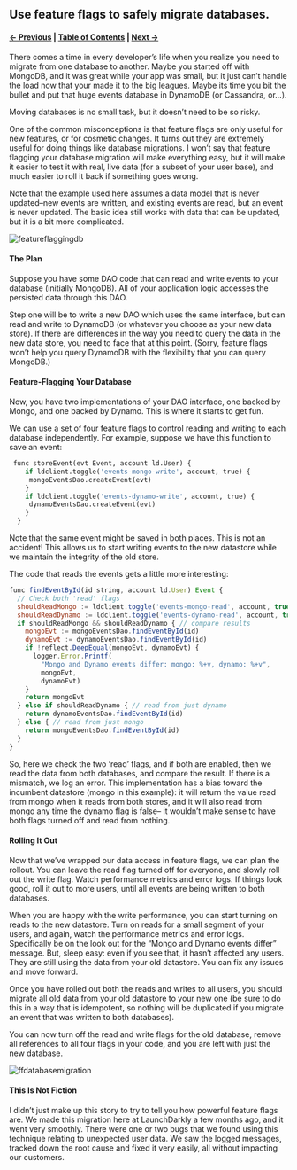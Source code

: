 ## Use feature flags to safely migrate databases.

#### [← Previous](./7%20-%20Blue-Green%20Deployments.md) | [Table of Contents](./README.md) | [Next →](9%20-%20Implementation.md) 

There comes a time in every developer’s life when you realize you need to migrate from one database to another. Maybe you started off with MongoDB, and it was great while your app was small, but it just can’t handle the load now that your made it to the big leagues. Maybe its time you bit the bullet and put that huge events database in DynamoDB (or Cassandra, or…).

Moving databases is no small task, but it doesn’t need to be so risky.

One of the common misconceptions is that feature flags are only useful for new features, or for cosmetic changes. It turns out they are extremely useful for doing things like database migrations. I won’t say that feature flagging your database migration will make everything easy, but it will make it easier to test it with real, live data (for a subset of your user base), and much easier to roll it back if something goes wrong.

Note that the example used here assumes a data model that is never updated–new events are written, and existing events are read, but an event is never updated. The basic idea still works with data that can be updated, but it is a bit more complicated.

![featureflaggingdb](https://featureflags.io/wp-content/uploads/2018/03/featureflaggingdb.jpg "Feature Flagging Your Database")

#### The Plan

Suppose you have some DAO code that can read and write events to your database (initially MongoDB). All of your application logic accesses the persisted data through this DAO.

Step one will be to write a new DAO which uses the same interface, but can read and write to DynamoDB (or whatever you choose as your new data store). If there are differences in the way you need to query the data in the new data store, you need to face that at this point. (Sorry, feature flags won’t help you query DynamoDB with the flexibility that you can query MongoDB.)

#### Feature-Flagging Your Database

Now, you have two implementations of your DAO interface, one backed by Mongo, and one backed by Dynamo. This is where it starts to get fun.

We can use a set of four feature flags to control reading and writing to each database independently. For example, suppose we have this function to save an event:

``` python
 func storeEvent(evt Event, account ld.User) {
    if ldclient.toggle('events-mongo-write', account, true) {
     mongoEventsDao.createEvent(evt)
    }
    if ldclient.toggle('events-dynamo-write', account, true) {
     dynamoEventsDao.createEvent(evt)
    }
  }
```
Note that the same event might be saved in both places. This is not an accident! This allows us to start writing events to the new datastore while we maintain the integrity of the old store.

The code that reads the events gets a little more interesting:

```javascript
func findEventById(id string, account ld.User) Event {
  // Check both 'read' flags
  shouldReadMongo := ldclient.toggle('events-mongo-read', account, true)
  shouldReadDynamo := ldclient.toggle('events-dynamo-read', account, true)
  if shouldReadMongo && shouldReadDynamo { // compare results
    mongoEvt := mongoEventsDao.findEventById(id)
    dynamoEvt := dynamoEventsDao.findEventById(id)
    if !reflect.DeepEqual(mongoEvt, dynamoEvt) {
      logger.Error.Printf(
        "Mongo and Dynamo events differ: mongo: %+v, dynamo: %+v",
        mongoEvt,
        dynamoEvt)
    }
    return mongoEvt
  } else if shouldReadDynamo { // read from just dynamo
    return dynamoEventsDao.findEventById(id)
  } else { // read from just mongo
    return mongoEventsDao.findEventById(id)
  }
}
```

So, here we check the two ‘read’ flags, and if both are enabled, then we read the data from both databases, and compare the result. If there is a mismatch, we log an error. This implementation has a bias toward the incumbent datastore (mongo in this example): it will return the value read from mongo when it reads from both stores, and it will also read from mongo any time the dynamo flag is false– it wouldn’t make sense to have both flags turned off and read from nothing.

#### Rolling It Out

Now that we’ve wrapped our data access in feature flags, we can plan the rollout. You can leave the read flag turned off for everyone, and slowly roll out the write flag. Watch performance metrics and error logs. If things look good, roll it out to more users, until all events are being written to both databases.

When you are happy with the write performance, you can start turning on reads to the new datastore. Turn on reads for a small segment of your users, and again, watch the performance metrics and error logs. Specifically be on the look out for the “Mongo and Dynamo events differ” message. But, sleep easy: even if you see that, it hasn’t affected any users. They are still using the data from your old datastore. You can fix any issues and move forward.

Once you have rolled out both the reads and writes to all users, you should migrate all old data from your old datastore to your new one (be sure to do this in a way that is idempotent, so nothing will be duplicated if you migrate an event that was written to both databases).

You can now turn off the read and write flags for the old database, remove all references to all four flags in your code, and you are left with just the new database.

![ffdatabasemigration](https://featureflags.io/wp-content/uploads/2018/03/ffdatabasemigration.jpg "Feature Flag Database Migration")

#### This Is Not Fiction

I didn’t just make up this story to try to tell you how powerful feature flags are. We made this migration here at LaunchDarkly a few months ago, and it went very smoothly. There were one or two bugs that we found using this technique relating to unexpected user data. We saw the logged messages, tracked down the root cause and fixed it very easily, all without impacting our customers.
